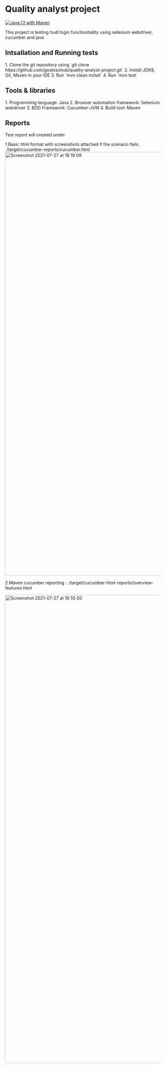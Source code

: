 
# <h1>Quality analyst project</h1>
[![Java CI with Maven](https://github.com/gostosohub/quality-analyst-project/actions/workflows/maven.yml/badge.svg)](https://github.com/gostosohub/quality-analyst-project/actions/workflows/maven.yml)

This project is testing hudl login functionbality using selenium webdriver, cucumber and java

<h2>Intsallation and Running tests</h2>
  1. Clone the git repository using `git clone https://github.com/gostosohub/quality-analyst-project.git`
  2. Install JDK8, Git, Maven in your IDE
  3. Run `mvn clean install`
  4. Run `mvn test`
  
  
<h2>Tools & libraries</h2>
1. Programming language: Java
2. Browser automation framework: Selenium webdriver
3. BDD Framework: Cucumber-JVM
4. Build tool: Maven

<h2>Reports</h2>
Test report will created under 

1.Basic html format with screenshots attached if the scenario fails:
./target/cucumber-reports/cucumber.html
<img width="1380" alt="Screenshot 2021-07-27 at 18 19 09" src="https://user-images.githubusercontent.com/69424682/127199039-7fa6b581-bd03-4b38-9a13-a1f87021144e.png">

2.Maven cucumber reporting :
./target/cucumber-html-reports/overview-features.html

<img width="1525" alt="Screenshot 2021-07-27 at 16 55 50" src="https://user-images.githubusercontent.com/69424682/127193211-de8e53f1-5449-421a-bedb-7b7272bfecec.png">
